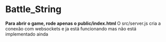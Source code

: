 # Battle_String

<b> Para abrir o game, rode apenas o public/index.html </b>
O src/server.js cria a conexão com websockets e ja está funcionando mas não está implementado ainda
